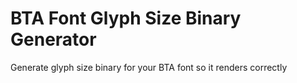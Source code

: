 # BTA Font Glyph Size Binary Generator

Generate glyph size binary for your BTA font so it renders correctly
